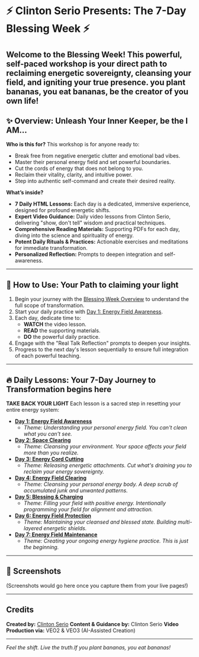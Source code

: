 # ⚡ Clinton Serio Presents: The 7-Day Blessing Week ⚡

Welcome to the **Blessing Week**! This powerful, self-paced workshop is your direct path to reclaiming energetic sovereignty, cleansing your field, and igniting your true presence.
you plant bananas, you eat bananas, be the creator of you own life!
---

## ✨ Overview: Unleash Your Inner Keeper, be the **I AM...**

**Who is this for?**
This workshop is for anyone ready to:
* Break free from negative energetic clutter and emotional bad vibes.
* Master their personal energy field and set powerful boundaries.
* Cut the cords of energy that does not belong to you.
* Reclaim their vitality, clarity, and intuitive power.
* Step into authentic self-command and create their desired reality.

**What’s inside?**
* **7 Daily HTML Lessons:** Each day is a dedicated, immersive experience, designed for profound energetic shifts.
* **Expert Video Guidance:** Daily video lessons from Clinton Serio, delivering "show, don't tell" wisdom and practical techniques.
* **Comprehensive Reading Materials:** Supporting PDFs for each day, diving into the science and spirituality of energy.
* **Potent Daily Rituals & Practices:** Actionable exercises and meditations for immediate transformation.
* **Personalized Reflection:** Prompts to deepen integration and self-awareness.

---

## 🧭 How to Use: Your Path to claiming your light

1.  Begin your journey with the [Blessing Week Overview](blessing_week_overview.html) to understand the full scope of transformation.
2.  Start your daily practice with [Day 1: Energy Field Awareness](day1.html).
3.  Each day, dedicate time to:
    * **WATCH** the video lesson.
    * **READ** the supporting materials.
    * **DO** the powerful daily practice.
4.  Engage with the "Real Talk Reflection" prompts to deepen your insights.
5.  Progress to the next day's lesson sequentially to ensure full integration of each powerful teaching.

---

## 🔥 Daily Lessons: Your 7-Day Journey to Transformation begins here
**TAKE BACK YOUR LIGHT**
Each lesson is a sacred step in resetting your entire energy system:

* **[Day 1: Energy Field Awareness](day1.html)**
    * _Theme: Understanding your personal energy field. You can't clean what you can't see._
* **[Day 2: Space Clearing](day2.html)**
    * _Theme: Cleansing your environment. Your space affects your field more than you realize._
* **[Day 3: Energy Cord Cutting](day3.html)**
    * _Theme: Releasing energetic attachments. Cut what's draining you to reclaim your energy sovereignty._
* **[Day 4: Energy Field Clearing](day4.html)**
    * _Theme: Cleansing your personal energy body. A deep scrub of accumulated junk and unwanted patterns._
* **[Day 5: Blessing & Charging](day5.html)**
    * _Theme: Filling your field with positive energy. Intentionally programming your field for alignment and attraction._
* **[Day 6: Energy Field Protection](day6.html)**
    * _Theme: Maintaining your cleansed and blessed state. Building multi-layered energetic shields._
* **[Day 7: Energy Field Maintenance](day7.html)**
    * _Theme: Creating your ongoing energy hygiene practice. This is just the beginning._

---

## 📸 Screenshots

<!-- To add screenshots, upload them to your repository (e.g., in an 'images' folder) and link them like this: -->
<!-- ![Blessing Week Overview](images/blessing_week_overview_screenshot.jpg) -->
<!-- ![Day 1 Lesson Screenshot](images/day1_lesson_screenshot.jpg) -->
(Screenshots would go here once you capture them from your live pages!)

---

## Credits

**Created by:** [Clinton Serio](mailto:clinton@vivisense.org)
**Content & Guidance by:** Clinton Serio
**Video Production via:** VEO2 & VEO3 (AI-Assisted Creation)

---

*Feel the shift. Live the truth.If you plant bananas, you eat bananas!*
```

